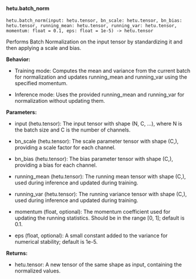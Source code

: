 #### hetu.batch_norm

```
hetu.batch_norm(input: hetu.tensor, bn_scale: hetu.tensor, bn_bias: hetu.tensor, running_mean: hetu.tensor, running_var: hetu.tensor, momentum: float = 0.1, eps: float = 1e-5) -> hetu.tensor
```

Performs Batch Normalization on the input tensor by standardizing it and then applying a scale and bias.

**Behavior:**

*  Training mode: Computes the mean and variance from the current batch for normalization and updates running_mean and running_var using the specified momentum.

*  Inference mode: Uses the provided running_mean and running_var for normalization without updating them.

**Parameters:**

* input (hetu.tensor): The input tensor with shape (N, C, ...), where N is the batch size and C is the number of channels.

* bn_scale (hetu.tensor): The scale parameter tensor with shape (C,), providing a scale factor for each channel.

* bn_bias (hetu.tensor): The bias parameter tensor with shape (C,), providing a bias for each channel.

* running_mean (hetu.tensor): The running mean tensor with shape (C,), used during inference and updated during training.

* running_var (hetu.tensor): The running variance tensor with shape (C,), used during inference and updated during training.

* momentum (float, optional): The momentum coefficient used for updating the running statistics. Should be in the range [0, 1]; default is 0.1.

* eps (float, optional): A small constant added to the variance for numerical stability; default is 1e-5.

**Returns:**

* hetu.tensor: A new tensor of the same shape as input, containing the normalized values.

